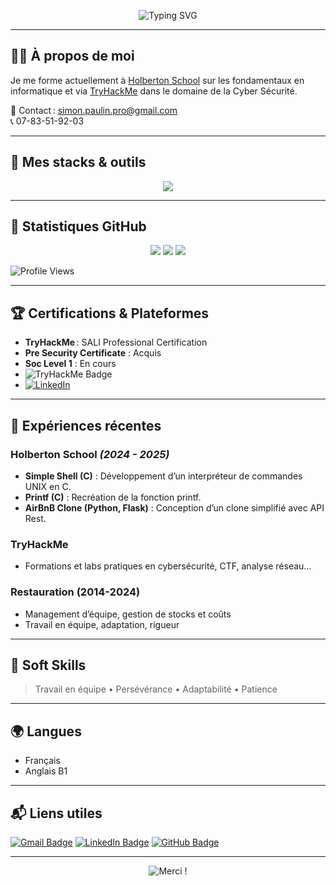 <!-- Bannière personnalisée : Tu peux remplacer par la tienne -->
<p align="center">
  <img src="https://readme-typing-svg.demolab.com?font=Fira+Code&size=28&duration=3000&pause=1000&color=E8C08F&center=true&vCenter=true&width=700&lines=Salut%2C+je+suis+Simon+Paulin;Cybersecurity+Student+%7C+Dev+Web+%26+Sys;En+recherche+de+stage+en+Cybersécurité" alt="Typing SVG" />
</p>

---

## 👨‍💻 À propos de moi

Je me forme actuellement à [Holberton School](https://www.holbertonschool.com/) sur les fondamentaux en informatique et via [TryHackMe](https://tryhackme.com/p/simon.paulin.pro) dans le domaine de la Cyber Sécurité.  


📧 Contact : [simon.paulin.pro@gmail.com](mailto:simon.paulin.pro@gmail.com)  
📞 07-83-51-92-03

---

## 🧰 Mes stacks & outils

<p align="center">
  <img src="https://skillicons.dev/icons?i=c,python,bash,linux,git,github,html,css,javascript,flask,vscode,wireshark" />
</p>

---

## 🚀 Statistiques GitHub

<p align="center">
  <img src="https://github-readme-stats.vercel.app/api?username=Simon-Paulin&show_icons=true&theme=github_dark" />
  <img src="https://github-readme-streak-stats.herokuapp.com?user=Simon-Paulin&theme=dark&date_format=M%20j%5B%2C%20Y%5D"/>
  <img src="https://github-readme-stats.vercel.app/api/top-langs/?username=Simon-Paulin&layout=compact&theme=github_dark"/>
</p>

![Profile Views](https://komarev.com/ghpvc/?username=Simon-Paulin&color=blue)

---

## 🏆 Certifications & Plateformes

- **TryHackMe** : SALI Professional Certification
- **Pre Security Certificate** : Acquis
- **Soc Level 1** : En cours  
- ![TryHackMe Badge](https://img.shields.io/badge/TryHackMe-Profile-red?logo=tryhackme&style=flat)  
- [![LinkedIn](https://img.shields.io/badge/LinkedIn-Connect-blue?logo=linkedin&style=flat)](https://linkedin.com/in/ton-lien-linkedin)

---

## 💼 Expériences récentes

### **Holberton School** *(2024 - 2025)*
- **Simple Shell (C)** : Développement d’un interpréteur de commandes UNIX en C.
- **Printf (C)** : Recréation de la fonction printf.
- **AirBnB Clone (Python, Flask)** : Conception d’un clone simplifié avec API Rest.

### **TryHackMe**
- Formations et labs pratiques en cybersécurité, CTF, analyse réseau…

### **Restauration (2014-2024)**
- Management d’équipe, gestion de stocks et coûts
- Travail en équipe, adaptation, rigueur

---

## 🧠 Soft Skills

> Travail en équipe • Persévérance • Adaptabilité • Patience

---

## 🌍 Langues

- Français
- Anglais B1

---

## 📬 Liens utiles

[![Gmail Badge](https://img.shields.io/badge/-simon.paulin.pro@gmail.com-c14438?style=flat&logo=Gmail&logoColor=white)](mailto:simon.paulin.pro@gmail.com)
[![LinkedIn Badge](https://img.shields.io/badge/-LinkedIn-blue?style=flat&logo=Linkedin&logoColor=white)](https://linkedin.com/in/ton-lien-linkedin)
[![GitHub Badge](https://img.shields.io/badge/-Simon--Paulin-181717?style=flat&logo=github&logoColor=white)](https://github.com/Simon-Paulin)

---

<p align="center">
  <img src="https://readme-typing-svg.demolab.com?font=Fira+Code&size=24&pause=1000&color=E8C08F&center=true&vCenter=true&width=700&lines=Merci+de+votre+visite+!+Contactez-moi+pour+un+stage+ou+une+collaboration" alt="Merci !" />
</p>
